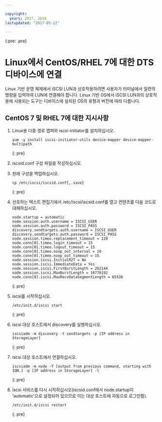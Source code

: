 ```yaml
---

copyright:
  years: 2017, 2018
lastupdated: "2017-05-22"

---
```

{:pre: .pre}

# Linux에서 CentOS/RHEL 7에 대한 DTS 디바이스에 연결

Linux 기반 운영 체제에서 iSCSI LUN과 상호작용하려면 사용자가 터미널에서 일련의 명령을 입력하여 LUN에 연결해야 합니다. Linux 기반 OS에서 iSCSI LUN과의 상호작용에 사용되는 도구는 디바이스에 설치된 OS의 유형과 버전에 따라 다릅니다. 

## CentOS 7 및 RHEL 7에 대한 지시사항

1. Linux용 다중 경로 맵퍼와 iscsi-initiator를 설치하십시오. 
   ```
   yum -y install iscsi-initiator-utils device-mapper device-mapper-multipath
   ``` 
   {: pre}
   
2. iscsid.conf 구성 파일을 작성하십시오. 

3. 원래 구성을 백업하십시오. 
   ```
   cp /etc/iscsi/iscsid.conf{,.save}
   ``` 
   {: pre}
   
4. 선호하는 텍스트 편집기에서 /etc/iscsi/iscsid.conf를 열고 컨텐츠를 다음 코드로 대체하십시오.  
   ```
   node.startup = automatic
   node.session.auth.username = ISCSI_USER
   node.session.auth.password = ISCSI_PASS
   discovery.sendtargets.auth.username = ISCSI_USER
   discovery.sendtargets.auth.password = ISCSI_PASS
   node.session.timeo.replacement_timeout = 120
   node.conn[0].timeo.login_timeout = 15
   node.conn[0].timeo.logout_timeout = 15
   node.conn[0].timeo.noop_out_interval = 10
   node.conn[0].timeo.noop_out_timeout = 15
   node.session.iscsi.InitialR2T = No
   node.session.iscsi.ImmediateData = Yes
   node.session.iscsi.FirstBurstLength = 262144
   node.session.iscsi.MaxBurstLength = 16776192
   node.conn[0].iscsi.MaxRecvDataSegmentLength = 65536
   ```
   {: pre}

5. iscsi를 시작하십시오. <br/>
   ```
   /etc/init.d/iscsi start
   ```
   {: pre}
   
6. iscsi 대상 호스트에서 discovery를 실행하십시오.<br/>
   ```
   iscsiadm -m discovery -t sendtargets -p [IP address in StorageLayer]
   ```
   {: pre}
   
7. iscsi 대상 호스트에서 연결하십시오.<br/>
   ```
   iscsiadm -m node -T [output from previous command, starting with IQN.] -p [IP address in StorageLayer] -l
   ```
   {: pre}
   
8. iscsi 서비스를 다시 시작하십시오(iscsid.conf에서 node.startup이 'automatic'으로 설정되어 있으므로 이는 대상 호스트에 자동으로 로그인함). <br/>
   ```
   /etc/init.d/iscsi restart
   ```
   {: pre}
